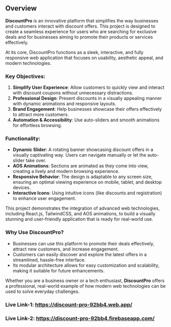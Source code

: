 ## Overview
**DiscountPro** is an innovative platform that simplifies the way businesses and customers interact with discount offers. This project is designed to create a seamless experience for users who are searching for exclusive deals and for businesses aiming to promote their products or services effectively. 

At its core, DiscountPro functions as a sleek, interactive, and fully responsive web application that focuses on usability, aesthetic appeal, and modern technologies. 

### Key Objectives:
1. **Simplify User Experience**: Allow customers to quickly view and interact with discount coupons without unnecessary distractions.
2. **Professional Design**: Present discounts in a visually appealing manner with dynamic animations and responsive layouts.
3. **Brand Engagement**: Help businesses showcase their offers effectively to attract more customers.
4. **Automation & Accessibility**: Use auto-sliders and smooth animations for effortless browsing.

### Functionality:
- **Dynamic Slider**: A rotating banner showcasing discount offers in a visually captivating way. Users can navigate manually or let the auto-slider take over.
- **AOS Animations**: Sections are animated as they come into view, creating a lively and modern browsing experience.
- **Responsive Behavior**: The design is adaptable to any screen size, ensuring an optimal viewing experience on mobile, tablet, and desktop devices.
- **Interactive Icons**: Using intuitive icons (like discounts and registration) to enhance user engagement.

This project demonstrates the integration of advanced web technologies, including React.js, TailwindCSS, and AOS animations, to build a visually stunning and user-friendly application that is ready for real-world use.

### Why Use DiscountPro?
- Businesses can use this platform to promote their deals effectively, attract new customers, and increase engagement.
- Customers can easily discover and explore the latest offers in a streamlined, hassle-free interface.
- Its modular architecture allows for easy customization and scalability, making it suitable for future enhancements.

Whether you are a business owner or a tech enthusiast, **DiscountPro** offers a professional, real-world example of how modern web technologies can be used to solve everyday challenges.

### Live Link-1:  https://discount-pro-92bb4.web.app/  

### Live Link-2:  https://discount-pro-92bb4.firebaseapp.com/